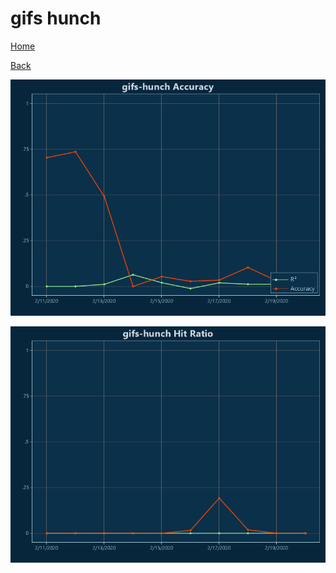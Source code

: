 # gifs hunch

[Home](../index.md)

[Back](gifs.md)

![gifs-hunch R²](../images/gifs_hunch_Accuracy.png "gifs-hunch R²")

![gifs-hunch Hit Ratio](../images/gifs_hunch_HitRatio.png "gifs-hunch Hit Ratio")

